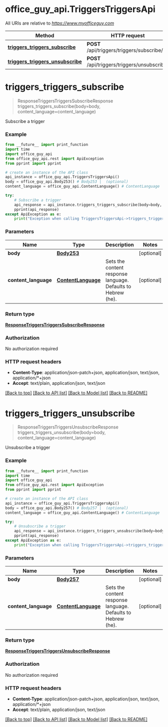 # office_guy_api.TriggersTriggersApi

All URIs are relative to *https://www.myofficeguy.com*

Method | HTTP request | Description
------------- | ------------- | -------------
[**triggers_triggers_subscribe**](TriggersTriggersApi.md#triggers_triggers_subscribe) | **POST** /api/triggers/triggers/subscribe/ | Subscribe a trigger
[**triggers_triggers_unsubscribe**](TriggersTriggersApi.md#triggers_triggers_unsubscribe) | **POST** /api/triggers/triggers/unsubscribe/ | Unsubscribe a trigger

# **triggers_triggers_subscribe**
> ResponseTriggersTriggersSubscribeResponse triggers_triggers_subscribe(body=body, content_language=content_language)

Subscribe a trigger

### Example
```python
from __future__ import print_function
import time
import office_guy_api
from office_guy_api.rest import ApiException
from pprint import pprint

# create an instance of the API class
api_instance = office_guy_api.TriggersTriggersApi()
body = office_guy_api.Body253() # Body253 |  (optional)
content_language = office_guy_api.ContentLanguage() # ContentLanguage | Sets the content response language. Defaults to Hebrew (he). (optional)

try:
    # Subscribe a trigger
    api_response = api_instance.triggers_triggers_subscribe(body=body, content_language=content_language)
    pprint(api_response)
except ApiException as e:
    print("Exception when calling TriggersTriggersApi->triggers_triggers_subscribe: %s\n" % e)
```

### Parameters

Name | Type | Description  | Notes
------------- | ------------- | ------------- | -------------
 **body** | [**Body253**](Body253.md)|  | [optional] 
 **content_language** | [**ContentLanguage**](.md)| Sets the content response language. Defaults to Hebrew (he). | [optional] 

### Return type

[**ResponseTriggersTriggersSubscribeResponse**](ResponseTriggersTriggersSubscribeResponse.md)

### Authorization

No authorization required

### HTTP request headers

 - **Content-Type**: application/json-patch+json, application/json, text/json, application/*+json
 - **Accept**: text/plain, application/json, text/json

[[Back to top]](#) [[Back to API list]](../README.md#documentation-for-api-endpoints) [[Back to Model list]](../README.md#documentation-for-models) [[Back to README]](../README.md)

# **triggers_triggers_unsubscribe**
> ResponseTriggersTriggersUnsubscribeResponse triggers_triggers_unsubscribe(body=body, content_language=content_language)

Unsubscribe a trigger

### Example
```python
from __future__ import print_function
import time
import office_guy_api
from office_guy_api.rest import ApiException
from pprint import pprint

# create an instance of the API class
api_instance = office_guy_api.TriggersTriggersApi()
body = office_guy_api.Body257() # Body257 |  (optional)
content_language = office_guy_api.ContentLanguage() # ContentLanguage | Sets the content response language. Defaults to Hebrew (he). (optional)

try:
    # Unsubscribe a trigger
    api_response = api_instance.triggers_triggers_unsubscribe(body=body, content_language=content_language)
    pprint(api_response)
except ApiException as e:
    print("Exception when calling TriggersTriggersApi->triggers_triggers_unsubscribe: %s\n" % e)
```

### Parameters

Name | Type | Description  | Notes
------------- | ------------- | ------------- | -------------
 **body** | [**Body257**](Body257.md)|  | [optional] 
 **content_language** | [**ContentLanguage**](.md)| Sets the content response language. Defaults to Hebrew (he). | [optional] 

### Return type

[**ResponseTriggersTriggersUnsubscribeResponse**](ResponseTriggersTriggersUnsubscribeResponse.md)

### Authorization

No authorization required

### HTTP request headers

 - **Content-Type**: application/json-patch+json, application/json, text/json, application/*+json
 - **Accept**: text/plain, application/json, text/json

[[Back to top]](#) [[Back to API list]](../README.md#documentation-for-api-endpoints) [[Back to Model list]](../README.md#documentation-for-models) [[Back to README]](../README.md)

